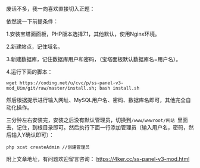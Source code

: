 废话不多，我一向喜欢直接切入正题：

依然说一下前提条件：

1.安装宝塔面面板，PHP版本选择7.1，其他默认，使用Nginx环境。

2.新建站点，记住域名。

3.新建数据库，记住数据库用户和密码，（宝塔面板默认数据库名=用户名）。

4.运行下面的脚本：

`wget https://coding.net/u/cvc/p/ss-panel-v3-mod_Uim/git/raw/master/install.sh; bash install.sh`

然后根据提示进行输入网址、MySQL用户名、密码、数据库名即可，其他完全自动化操作。

三分钟左右安装完，安装之后没有默认管理员，切换到`/www/wwwroot/网站 `里面去，记住，到根目录即可。然后执行下面一行添加管理员（输入用户名，密码，然后输入Y确认即可）：

`php xcat createAdmin //创建管理员`

附上文章地址，有问题欢迎留言咨询：
https://4ker.cc/ss-panel-v3-mod.html
